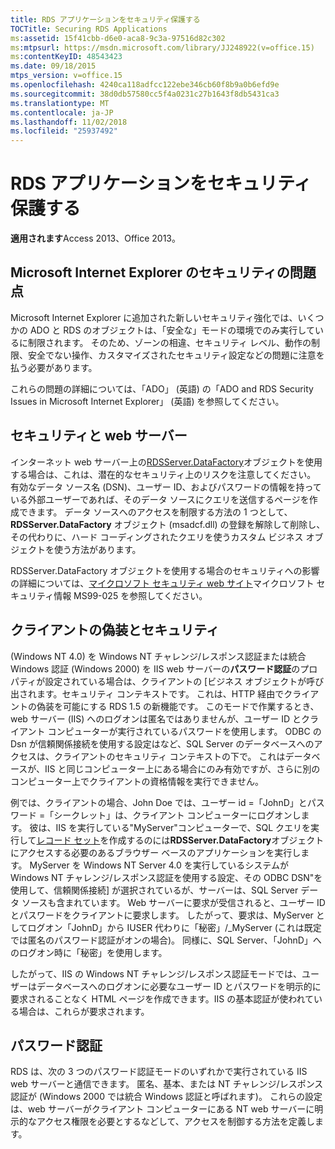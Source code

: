 ```yaml
---
title: RDS アプリケーションをセキュリティ保護する
TOCTitle: Securing RDS Applications
ms:assetid: 15f41cbb-d6e0-aca8-9c3a-97516d82c302
ms:mtpsurl: https://msdn.microsoft.com/library/JJ248922(v=office.15)
ms:contentKeyID: 48543423
ms.date: 09/18/2015
mtps_version: v=office.15
ms.openlocfilehash: 4240ca118adfcc122ebe346cb60f8b9a0b6efd9e
ms.sourcegitcommit: 38d0db57580cc5f4a0231c27b1643f8db5431ca3
ms.translationtype: MT
ms.contentlocale: ja-JP
ms.lasthandoff: 11/02/2018
ms.locfileid: "25937492"
---
```

# <a name="securing-rds-applications"></a>RDS アプリケーションをセキュリティ保護する

**適用されます**Access 2013、Office 2013。

## <a name="microsoft-internet-explorer-security-issues"></a>Microsoft Internet Explorer のセキュリティの問題点

Microsoft Internet Explorer に追加された新しいセキュリティ強化では、いくつかの ADO と RDS のオブジェクトは、「安全な」モードの環境でのみ実行しているに制限されます。 そのため、ゾーンの相違、セキュリティ レベル、動作の制限、安全でない操作、カスタマイズされたセキュリティ設定などの問題に注意を払う必要があります。

これらの問題の詳細については、「ADO」 (英語) の「ADO and RDS Security Issues in Microsoft Internet Explorer」 (英語) を参照してください。

## <a name="security-and-your-web-server"></a>セキュリティと web サーバー

インターネット web サーバー上の[RDSServer.DataFactory](datafactory-object-rdsserver.md)オブジェクトを使用する場合は、これは、潜在的なセキュリティ上のリスクを注意してください。 有効なデータ ソース名 (DSN)、ユーザー ID、およびパスワードの情報を持っている外部ユーザーであれば、そのデータ ソースにクエリを送信するページを作成できます。 データ ソースへのアクセスを制限する方法の 1 つとして、 **RDSServer.DataFactory** オブジェクト (msadcf.dll) の登録を解除して削除し、その代わりに、ハード コーディングされたクエリを使うカスタム ビジネス オブジェクトを使う方法があります。

RDSServer.DataFactory オブジェクトを使用する場合のセキュリティへの影響の詳細については、[マイクロソフト セキュリティ web サイト](https://www.microsoft.com/en-us/security/default.aspx)マイクロソフト セキュリティ情報 MS99-025 を参照してください。

## <a name="client-impersonation-and-security"></a>クライアントの偽装とセキュリティ

(Windows NT 4.0) を Windows NT チャレンジ/レスポンス認証または統合 Windows 認証 (Windows 2000) を IIS web サーバーの**パスワード認証**のプロパティが設定されている場合は、クライアントの [ビジネス オブジェクトが呼び出されます。セキュリティ コンテキストです。 これは、HTTP 経由でクライアントの偽装を可能にする RDS 1.5 の新機能です。 このモードで作業するとき、web サーバー (IIS) へのログオンは匿名ではありませんが、ユーザー ID とクライアント コンピューターが実行されているパスワードを使用します。 ODBC の Dsn が信頼関係接続を使用する設定はなど、SQL Server のデータベースへのアクセスは、クライアントのセキュリティ コンテキストの下で。 これはデータベースが、IIS と同じコンピューター上にある場合にのみ有効ですが、さらに別のコンピューター上でクライアントの資格情報を実行できません。

例では、クライアントの場合、John Doe では、ユーザー id =「JohnD」とパスワード =「シークレット」は、クライアント コンピューターにログオンします。 彼は、IIS を実行している"MyServer"コンピューターで、SQL クエリを実行して[レコード セット](recordset-object-ado.md)を作成するのには**RDSServer.DataFactory**オブジェクトにアクセスする必要のあるブラウザー ベースのアプリケーションを実行します。 MyServer を Windows NT Server 4.0 を実行しているシステムが Windows NT チャレンジ/レスポンス認証を使用する設定、その ODBC DSN"を使用して、信頼関係接続] が選択されているが、サーバーは、SQL Server データ ソースも含まれています。 Web サーバーに要求が受信されると、ユーザー ID とパスワードをクライアントに要求します。 したがって、要求は、MyServer としてログオン「JohnD」から IUSER 代わりに「秘密」/\_MyServer (これは既定では匿名のパスワード認証がオンの場合)。 同様に、SQL Server、「JohnD」へのログオン時に「秘密」を使用します。

したがって、IIS の Windows NT チャレンジ/レスポンス認証モードでは、ユーザーはデータベースへのログオンに必要なユーザー ID とパスワードを明示的に要求されることなく HTML ページを作成できます。IIS の基本認証が使われている場合は、これらが要求されます。

## <a name="password-authentication"></a>パスワード認証

RDS は、次の 3 つのパスワード認証モードのいずれかで実行されている IIS web サーバーと通信できます。 匿名、基本、または NT チャレンジ/レスポンス認証が (Windows 2000 では統合 Windows 認証と呼ばれます)。 これらの設定は、web サーバーがクライアント コンピューターにある NT web サーバーに明示的なアクセス権限を必要とするなどして、アクセスを制御する方法を定義します。

